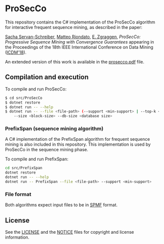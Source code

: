 # ProSecCo

This repository contains the C# implementation of the ProSecCo algorithm for
interactive frequent sequence mining, as described in the paper:

[Sacha Servan-Schreiber](mailto:aservans@cs.brown.edu),
[Matteo Riondato](mailto:riondato@acm.org), [E. Zgraggen](mailto:emzg@mit.edu),
_ProSecCo: Progressive Sequence Mining with Convergence Guarantees_ appearing in
the Proceedings of the 18th IEEE International Conference on Data Mining
([ICDM'18](http://www.icdm2018.org)).

An extended version of this work is available in the
[prosecco.pdf](prosecco.pdf) file.

## Compilation and execution

To compile and run ProSecCo:
```sh
$ cd src/ProSecCo
$ dotnet restore
$ dotnet run -- --help
$ dotnet run -- --file <file-path> (--support <min-support> | --top-k <k>) \
	--size <block-size> --db-size <database size>
```

### PrefixSpan (sequence mining algorithm)

A C# implementation of the PrefixSpan algorithm for frequent sequence mining is
also included in this repository. This implementation is used by ProSecCo in the
sequence mining phase.

To compile and run PrefixSpan:
```sh
cd src/PrefixSpan
dotnet restore
dotnet run -- --help
dotnet run -- PrefixSpan --file <file-path> --support <min-support>
```

### File format

Both algorithms expect input files to be in
[SPMF](http://www.philippe-fournier-viger.com/spmf/) format.


## License

See the [LICENSE](./LICENSE) and the [NOTICE](./NOTICE) files for copyright and
license information.
